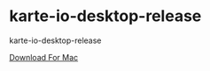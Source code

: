 # karte-io-desktop-release
karte-io-desktop-release

[Download For Mac](https://github.com/plaidev/karte-io-desktop-release/releases/download/v2.1.7/karte-io-desktop-2.1.7.dmg)

